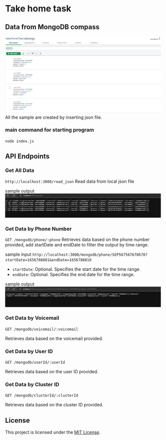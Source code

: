 # Take home task

## Data from MongoDB compass
![Picture Description](/imgs/MongoDB_compass.jpg)
All the sample are created by inserting json file.

### main command for starting program
`node index.js`

## API Endpoints

### Get All Data

`http://localhost:3000/read_json`
Read data from local json file

sample output
![Phone Output](/imgs/read_json.jpg)
### Get Data by Phone Number
`GET /mongodb/phone/:phone`
Retrieves data based on the phone number provided, add startDate and endDate to filter the output by time range.

sample input
`http://localhost:3000/mongodb/phone/SEP567567678678?startDate=1656788801&endDate=1656788810`
- `startDate`: Optional. Specifies the start date for the time range.
- `endDate`: Optional. Specifies the end date for the time range.

sample output
![Phone Output](/imgs/get_phone_by_time.jpg)


### Get Data by Voicemail

`GET /mongodb/voicemail/:voicemail`

Retrieves data based on the voicemail provided.

### Get Data by User ID

`GET /mongodb/userId/:userId`

Retrieves data based on the user ID provided.

### Get Data by Cluster ID

`GET /mongodb/clusterId/:clusterId`

Retrieves data based on the cluster ID provided.


## License

This project is licensed under the [MIT License](https://opensource.org/licenses/MIT).